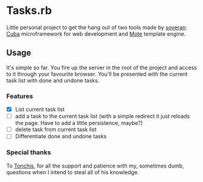 # Tasks.rb

Little personal project to get the hang out of two tools made by [soveran](https://github.com/soveran): [Cuba](https://github.com/soveran/cuba) microframework for web development and [Mote](https://github.com/soveran/mote) template engine.

## Usage

It's simple so far. You fire up the server in the root of the project and access to it through your favourite browser. You'll be presented with the current task list with done and undone tasks.

### Features

- [x] List current task list
- [ ] add a task to the current task list (with a simple redirect it just reloads the page. Have to add a little persistence, maybe?)
- [ ] delete task from current task list
- [ ] Differentiate done and undone tasks

### Special thanks

To [Tonchis](https://github.com/tonchis), for all the support and patience with my, sometimes dumb, questions when I intend to steal all of his knowledge.